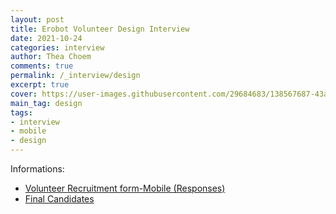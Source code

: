 ```yaml
---
layout: post
title: Erobot Volunteer Design Interview
date: 2021-10-24
categories: interview
author: Thea Choem
comments: true
permalink: /_interview/design
excerpt: true
cover: https://user-images.githubusercontent.com/29684683/138567687-43a27320-f267-420f-a591-8e3d67fcbbd1.png
main_tag: design
tags:
- interview
- mobile
- design
---
```


Informations:
- [Volunteer Recruitment form-Mobile (Responses)](https://docs.google.com/spreadsheets/d/13TVxDqDV7ANrSHDeJ3S1nB9XN7OU7uvyfE-SqEGkfL0/edit#gid=505926580)
- [Final Candidates](https://docs.google.com/spreadsheets/d/1HAA4QarOfMMSC2cC4ZpR07DQ6DqIJbzRmNQN4xtCjPE/edit#gid=0)